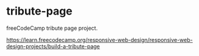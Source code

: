 # tribute-page

freeCodeCamp tribute page project.

<https://learn.freecodecamp.org/responsive-web-design/responsive-web-design-projects/build-a-tribute-page>
